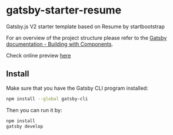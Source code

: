 # gatsby-starter-resume

Gatsby.js V2 starter template based on Resume by startbootstrap

For an overview of the project structure please refer to the [Gatsby documentation - Building with Components](https://www.gatsbyjs.org/docs/building-with-components/).

Check online preview [here](https://anubhavsrivastava.github.io/gatsby-starter-resume/)


## Install

Make sure that you have the Gatsby CLI program installed:

```sh
npm install --global gatsby-cli
```

Then you can run it by:

```sh
npm install
gatsby develop
```

